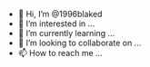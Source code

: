 - 👋 Hi, I’m @1996blaked
- 👀 I’m interested in ...
- 🌱 I’m currently learning ...
- 💞️ I’m looking to collaborate on ...
- 📫 How to reach me ...

<!---
1996blaked/1996blaked is a ✨ special ✨ repository because its `README.md` (this file) appears on your GitHub profile.
You can click the Preview link to take a look at your changes.
--->
